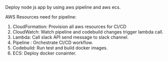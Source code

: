 Deploy node js app by using aws pipeline and aws ecs.  

AWS Resources need for pipeline:
1. CloudFormation: Provision all aws resources for CI/CD
2. CloudWatch: Watch pipeline and codebuild changes trigger lambda call.
3. Lambda: Call slack API send message to slack channel.
4. Pipeline : Orchestrate CI/CD workflow.
5. Codebuild: Run test and build docker images.
6. ECS: Deploy docker conainter.




